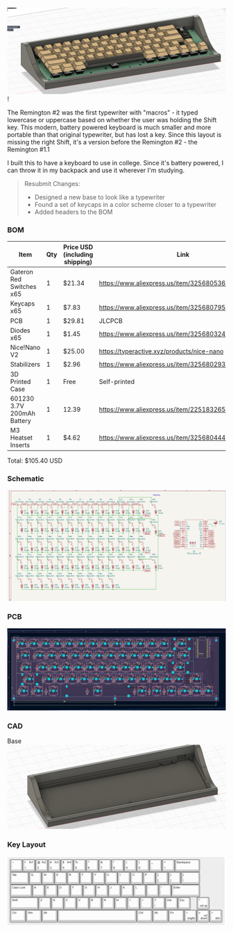 ![Keyboard Render](Assets/render-1.png)!

The Remington #2 was the first typewriter with "macros" - it typed lowercase or uppercase based on whether the user was holding the Shift key. This modern, battery powered keyboard is much smaller and more portable than that original typewriter, but has lost a key. Since this layout is missing the right Shift, it's a version before the Remington #2 - the Remington #1.1

I built this to have a keyboard to use in college. Since it's battery powered, I can throw it in my backpack and use it wherever I'm studying.

> Resubmit Changes:
>
> * Designed a new base to look like a typewriter
> * Found a set of keycaps in a color scheme closer to a typewriter
> * Added headers to the BOM


### BOM

| Item                    | Qty | Price USD (including shipping) | Link                                                                 |
|-------------------------|-----|-------------------------------|----------------------------------------------------------------------|
| Gateron Red Switches x65 | 1   | $21.34                       | https://www.aliexpress.us/item/3256805364014141.html       |
| Keycaps x65             | 1   | $7.83                         | https://www.aliexpress.us/item/3256807958489968.html        |
| PCB                     | 1   | $29.81                        | JLCPCB                                                              |
| Diodes x65              | 1   | $1.45                         | https://www.aliexpress.us/item/3256803242364455.html        |
| Nice!Nano V2            | 1   | $25.00                        | https://typeractive.xyz/products/nice-nano                  |
| Stabilizers             | 1   | $2.96                         | https://www.aliexpress.us/item/3256802930868859.html        |
| 3D Printed Case         | 1   | Free                          | Self-printed                                                        |
| 601230 3.7V 200mAh Battery | 1 | 12.39                        | https://www.aliexpress.us/item/2251832650224851.html        |
| M3 Heatset Inserts      | 1   | $4.62                         | https://www.aliexpress.us/item/3256804442999990.html        |

Total: $105.40 USD

### Schematic
![Final_Schematic_V5](Assets/Final_Schematic_V5.png)

### PCB
![Final_PCB_V5](Assets/Final_PCB_V5.png)

### CAD
Base
![Base_CAD](Assets/Base_CAD.png)

### Key Layout
![Key layout](Assets/ANSI_layout.png)
